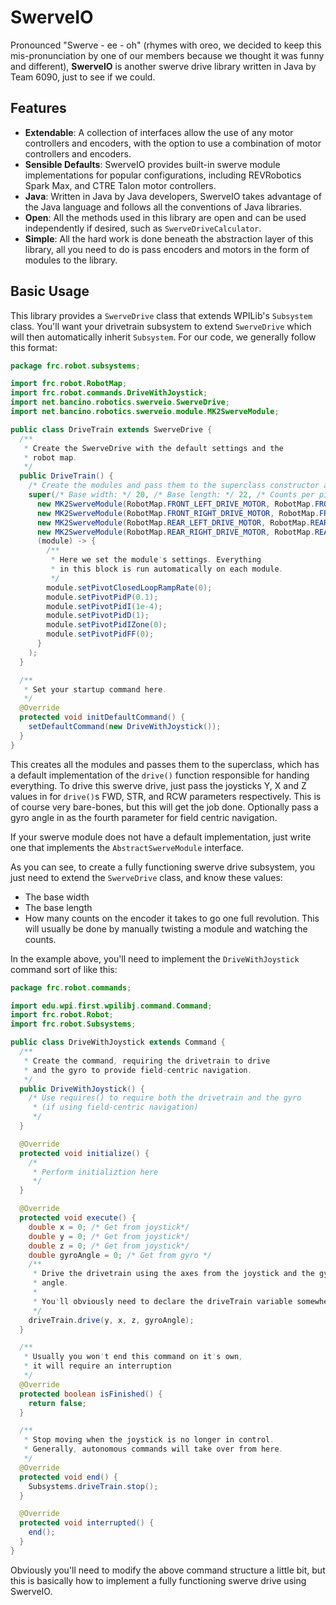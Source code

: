 # SwerveIO
Pronounced "Swerve - ee - oh" (rhymes with oreo, we decided to keep this mis-pronunciation by one of our members because we thought it was funny and different), **SwerveIO** is another swerve drive library written in Java by Team 6090, just to see if we could.

## Features
- **Extendable**: A collection of interfaces allow the use of any motor controllers and encoders, with the option to use a combination of motor controllers and encoders.
- **Sensible Defaults**: SwerveIO provides built-in swerve module implementations for popular configurations, including REVRobotics Spark Max, and CTRE Talon motor controllers.
- **Java**: Written in Java by Java developers, SwerveIO takes advantage of the Java language and follows all the conventions of Java libraries.
- **Open**: All the methods used in this library are open and can be used independently if desired, such as `SwerveDriveCalculator`. 
- **Simple**: All the hard work is done beneath the abstraction layer of this library, all you need to do is pass encoders and motors in the form of modules to the library.

## Basic Usage
This library provides a `SwerveDrive` class that extends WPILib's `Subsystem` class. You'll want your drivetrain subsystem to extend `SwerveDrive` which will then automatically inherit `Subsystem`. For our code, we generally follow this format:

```java
package frc.robot.subsystems;

import frc.robot.RobotMap;
import frc.robot.commands.DriveWithJoystick;
import net.bancino.robotics.swerveio.SwerveDrive;
import net.bancino.robotics.swerveio.module.MK2SwerveModule;

public class DriveTrain extends SwerveDrive {
  /**
   * Create the SwerveDrive with the default settings and the
   * robot map.
   */
  public DriveTrain() {
    /* Create the modules and pass them to the superclass constructor along with the base dimensions. */
    super(/* Base width: */ 20, /* Base length: */ 22, /* Counts per pivot revolution: */ 360,
      new MK2SwerveModule(RobotMap.FRONT_LEFT_DRIVE_MOTOR, RobotMap.FRONT_LEFT_PIVOT_MOTOR, RobotMap.FRONT_LEFT_ANALOG_ENCODER),
      new MK2SwerveModule(RobotMap.FRONT_RIGHT_DRIVE_MOTOR, RobotMap.FRONT_RIGHT_PIVOT_MOTOR, RobotMap.FRONT_RIGHT_ANALOG_ENCODER),
      new MK2SwerveModule(RobotMap.REAR_LEFT_DRIVE_MOTOR, RobotMap.REAR_LEFT_PIVOT_MOTOR, RobotMap.REAR_LEFT_ANALOG_ENCODER),
      new MK2SwerveModule(RobotMap.REAR_RIGHT_DRIVE_MOTOR, RobotMap.REAR_RIGHT_PIVOT_MOTOR, RobotMap.REAR_RIGHT_ANALOG_ENCODER),
      (module) -> {
        /**
         * Here we set the module's settings. Everything
         * in this block is run automatically on each module.
         */
        module.setPivotClosedLoopRampRate(0);
        module.setPivotPidP(0.1);
        module.setPivotPidI(1e-4);
        module.setPivotPidD(1);
        module.setPivotPidIZone(0);
        module.setPivotPidFF(0);
      }
    );
  }

  /**
   * Set your startup command here.
   */
  @Override
  protected void initDefaultCommand() {
    setDefaultCommand(new DriveWithJoystick());
  }
}
```
This creates all the modules and passes them to the superclass, which has a default implementation of the `drive()` function responsible for handing everything. To drive this swerve drive, just pass the joysticks Y, X and Z values in for `drive()`s FWD, STR, and RCW parameters respectively. This is of course very bare-bones, but this will get the job done. Optionally pass a gyro angle in as the fourth parameter for field centric navigation.

If your swerve module does not have a default implementation, just write one that implements the `AbstractSwerveModule` interface. 

As you can see, to create a fully functioning swerve drive subsystem, you just need to extend the `SwerveDrive` class, and know these values:
- The base width
- The base length
- How many counts on the encoder it takes to go one full revolution. This will usually be done by manually twisting a module and watching the counts.

In the example above, you'll need to implement the `DriveWithJoystick` command sort of like this:

```java
package frc.robot.commands;

import edu.wpi.first.wpilibj.command.Command;
import frc.robot.Robot;
import frc.robot.Subsystems;

public class DriveWithJoystick extends Command {
  /**
   * Create the command, requiring the drivetrain to drive
   * and the gyro to provide field-centric navigation.
   */
  public DriveWithJoystick() {
    /* Use requires() to require both the drivetrain and the gyro 
     * (if using field-centric navigation) 
     */
  }

  @Override
  protected void initialize() {
    /*
     * Perform initializtion here
     */
  }

  @Override
  protected void execute() {
    double x = 0; /* Get from joystick*/
    double y = 0; /* Get from joystick*/
    double z = 0; /* Get from joystick*/
    double gyroAngle = 0; /* Get from gyro */
    /**
     * Drive the drivetrain using the axes from the joystick and the gyro
     * angle.
     * 
     * You'll obviously need to declare the driveTrain variable somewhere.
     */
    driveTrain.drive(y, x, z, gyroAngle);
  }

  /**
   * Usually you won't end this command on it's own,
   * it will require an interruption
   */
  @Override
  protected boolean isFinished() {
    return false;
  }

  /**
   * Stop moving when the joystick is no longer in control.
   * Generally, autonomous commands will take over from here.
   */
  @Override
  protected void end() {
    Subsystems.driveTrain.stop();
  }

  @Override
  protected void interrupted() {
    end();
  }
}

```
Obviously you'll need to modify the above command structure a little bit, but this is basically how to implement a fully functioning swerve drive using SwerveIO.